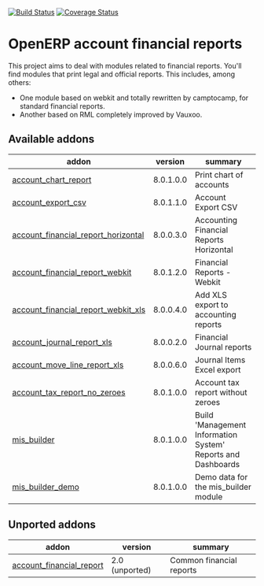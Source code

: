 [![Build Status](https://travis-ci.org/zeroincombenze/account-financial-reporting.svg?branch=8.0)](https://travis-ci.org/zeroincombenze/account-financial-reporting)
[![Coverage Status](https://coveralls.io/repos/zeroincombenze/account-financial-reporting/badge.png?branch=8.0)](https://coveralls.io/r/zeroincombenze/account-financial-reporting?branch=8.0)

OpenERP account financial reports
=================================

This project aims to deal with modules related to financial reports. You'll 
find modules that print legal and official reports. This includes, among 
others:

* One module based on webkit and totally rewritten by camptocamp, for standard
  financial reports.
* Another based on RML completely improved by Vauxoo.


[//]: # (addons)
Available addons
----------------
addon | version | summary
--- | --- | ---
[account_chart_report](account_chart_report/) | 8.0.1.0.0 | Print chart of accounts
[account_export_csv](account_export_csv/) | 8.0.1.1.0 | Account Export CSV
[account_financial_report_horizontal](account_financial_report_horizontal/) | 8.0.0.3.0 | Accounting Financial Reports Horizontal
[account_financial_report_webkit](account_financial_report_webkit/) | 8.0.1.2.0 | Financial Reports - Webkit
[account_financial_report_webkit_xls](account_financial_report_webkit_xls/) | 8.0.0.4.0 | Add XLS export to accounting reports
[account_journal_report_xls](account_journal_report_xls/) | 8.0.0.2.0 | Financial Journal reports
[account_move_line_report_xls](account_move_line_report_xls/) | 8.0.0.6.0 | Journal Items Excel export
[account_tax_report_no_zeroes](account_tax_report_no_zeroes/) | 8.0.1.0.0 | Account tax report without zeroes
[mis_builder](mis_builder/) | 8.0.1.0.0 | Build 'Management Information System' Reports and Dashboards
[mis_builder_demo](mis_builder_demo/) | 8.0.1.0.0 | Demo data for the mis_builder module

Unported addons
---------------
addon | version | summary
--- | --- | ---
[account_financial_report](account_financial_report/) | 2.0 (unported) | Common financial reports

[//]: # (end addons)
